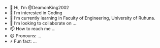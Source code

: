 - 👋 Hi, I’m @DeamonKing2002
- 👀 I’m interested in Coding
- 🌱 I’m currently learning in Faculty of Engineering, University of Ruhuna.
- 💞️ I’m looking to collaborate on ...
- 📫 How to reach me ...
- 😄 Pronouns: ...
- ⚡ Fun fact: ...

<!---
DeamonKing2002/DeamonKing2002 is a ✨ special ✨ repository because its `README.md` (this file) appears on your GitHub profile.
You can click the Preview link to take a look at your changes.
--->
